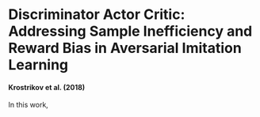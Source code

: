 # Discriminator Actor Critic: Addressing Sample Inefficiency and Reward Bias in Aversarial Imitation Learning
#### Krostrikov et al. (2018)

In this work,
